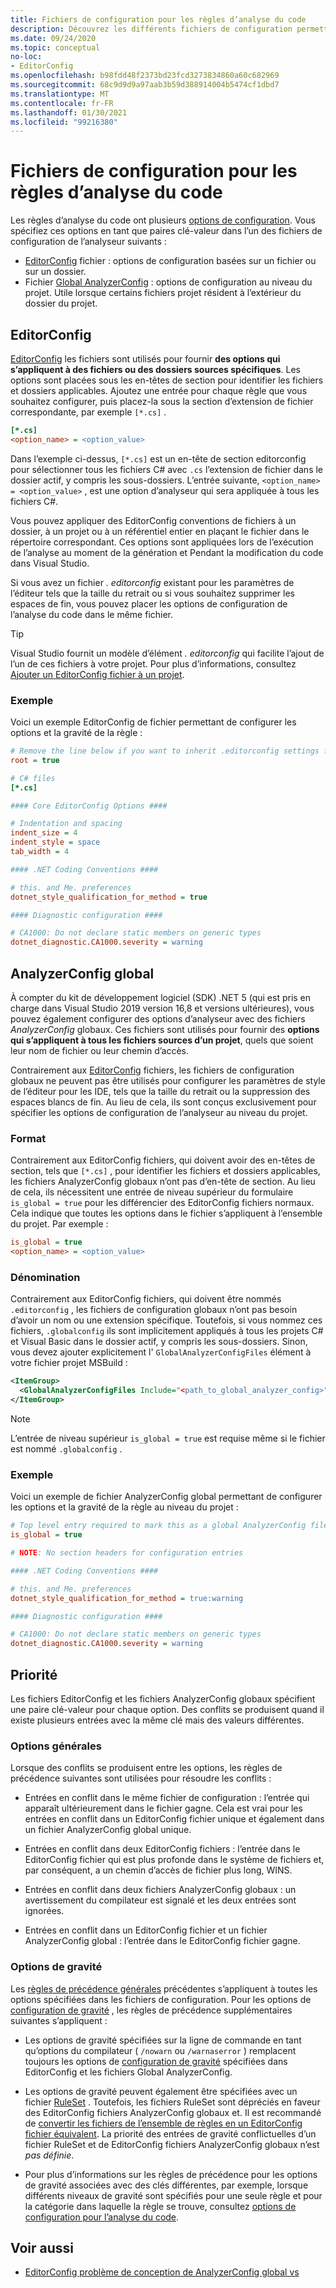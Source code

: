 ```yaml
---
title: Fichiers de configuration pour les règles d’analyse du code
description: Découvrez les différents fichiers de configuration permettant de configurer les règles d’analyse du code.
ms.date: 09/24/2020
ms.topic: conceptual
no-loc:
- EditorConfig
ms.openlocfilehash: b98fdd48f2373bd23fcd3273834860a60c682969
ms.sourcegitcommit: 68c9d9d9a97aab3b59d388914004b5474cf1dbd7
ms.translationtype: MT
ms.contentlocale: fr-FR
ms.lasthandoff: 01/30/2021
ms.locfileid: "99216380"
---
```

# <a name="configuration-files-for-code-analysis-rules"></a>Fichiers de configuration pour les règles d’analyse du code

Les règles d’analyse du code ont plusieurs [options de configuration](configuration-options.md). Vous spécifiez ces options en tant que paires clé-valeur dans l’un des fichiers de configuration de l’analyseur suivants :

- [EditorConfig](#editorconfig) fichier : options de configuration basées sur un fichier ou sur un dossier.
- Fichier [Global AnalyzerConfig](#global-analyzerconfig) : options de configuration au niveau du projet. Utile lorsque certains fichiers projet résident à l’extérieur du dossier du projet.

## EditorConfig

[EditorConfig](/visualstudio/ide/create-portable-custom-editor-options) les fichiers sont utilisés pour fournir **des options qui s’appliquent à des fichiers ou des dossiers sources spécifiques**. Les options sont placées sous les en-têtes de section pour identifier les fichiers et dossiers applicables. Ajoutez une entrée pour chaque règle que vous souhaitez configurer, puis placez-la sous la section d’extension de fichier correspondante, par exemple `[*.cs]` .

```ini
[*.cs]
<option_name> = <option_value>
```

Dans l’exemple ci-dessus, `[*.cs]` est un en-tête de section editorconfig pour sélectionner tous les fichiers C# avec `.cs` l’extension de fichier dans le dossier actif, y compris les sous-dossiers. L’entrée suivante, `<option_name> = <option_value>` , est une option d’analyseur qui sera appliquée à tous les fichiers C#.

Vous pouvez appliquer des EditorConfig conventions de fichiers à un dossier, à un projet ou à un référentiel entier en plaçant le fichier dans le répertoire correspondant. Ces options sont appliquées lors de l’exécution de l’analyse au moment de la génération et Pendant la modification du code dans Visual Studio.

Si vous avez un fichier *. editorconfig* existant pour les paramètres de l’éditeur tels que la taille du retrait ou si vous souhaitez supprimer les espaces de fin, vous pouvez placer les options de configuration de l’analyse du code dans le même fichier.

> [!TIP]
> Visual Studio fournit un modèle d’élément *. editorconfig* qui facilite l’ajout de l’un de ces fichiers à votre projet. Pour plus d’informations, consultez [Ajouter un EditorConfig fichier à un projet](/visualstudio/ide/create-portable-custom-editor-options#add-an-editorconfig-file-to-a-project).

### <a name="example"></a>Exemple

Voici un exemple EditorConfig de fichier permettant de configurer les options et la gravité de la règle :

```ini
# Remove the line below if you want to inherit .editorconfig settings from higher directories
root = true

# C# files
[*.cs]

#### Core EditorConfig Options ####

# Indentation and spacing
indent_size = 4
indent_style = space
tab_width = 4

#### .NET Coding Conventions ####

# this. and Me. preferences
dotnet_style_qualification_for_method = true

#### Diagnostic configuration ####

# CA1000: Do not declare static members on generic types
dotnet_diagnostic.CA1000.severity = warning
```

## <a name="global-analyzerconfig"></a>AnalyzerConfig global

À compter du kit de développement logiciel (SDK) .NET 5 (qui est pris en charge dans Visual Studio 2019 version 16,8 et versions ultérieures), vous pouvez également configurer des options d’analyseur avec des fichiers _AnalyzerConfig_ globaux. Ces fichiers sont utilisés pour fournir des **options qui s’appliquent à tous les fichiers sources d’un projet**, quels que soient leur nom de fichier ou leur chemin d’accès.

Contrairement aux [EditorConfig](#editorconfig) fichiers, les fichiers de configuration globaux ne peuvent pas être utilisés pour configurer les paramètres de style de l’éditeur pour les IDE, tels que la taille du retrait ou la suppression des espaces blancs de fin. Au lieu de cela, ils sont conçus exclusivement pour spécifier les options de configuration de l’analyseur au niveau du projet.

### <a name="format"></a>Format

Contrairement aux EditorConfig fichiers, qui doivent avoir des en-têtes de section, tels que `[*.cs]` , pour identifier les fichiers et dossiers applicables, les fichiers AnalyzerConfig globaux n’ont pas d’en-tête de section. Au lieu de cela, ils nécessitent une entrée de niveau supérieur du formulaire `is_global = true` pour les différencier des EditorConfig fichiers normaux. Cela indique que toutes les options dans le fichier s’appliquent à l’ensemble du projet. Par exemple :

```ini
is_global = true
<option_name> = <option_value>
```

### <a name="naming"></a>Dénomination

Contrairement aux EditorConfig fichiers, qui doivent être nommés `.editorconfig` , les fichiers de configuration globaux n’ont pas besoin d’avoir un nom ou une extension spécifique. Toutefois, si vous nommez ces fichiers, `.globalconfig` ils sont implicitement appliqués à tous les projets C# et Visual Basic dans le dossier actif, y compris les sous-dossiers. Sinon, vous devez ajouter explicitement l' `GlobalAnalyzerConfigFiles` élément à votre fichier projet MSBuild :

```xml
<ItemGroup>
  <GlobalAnalyzerConfigFiles Include="<path_to_global_analyzer_config>" />
</ItemGroup>
```

> [!NOTE]
> L’entrée de niveau supérieur `is_global = true` est requise même si le fichier est nommé `.globalconfig` .

### <a name="example"></a>Exemple

Voici un exemple de fichier AnalyzerConfig global permettant de configurer les options et la gravité de la règle au niveau du projet :

```ini
# Top level entry required to mark this as a global AnalyzerConfig file
is_global = true

# NOTE: No section headers for configuration entries

#### .NET Coding Conventions ####

# this. and Me. preferences
dotnet_style_qualification_for_method = true:warning

#### Diagnostic configuration ####

# CA1000: Do not declare static members on generic types
dotnet_diagnostic.CA1000.severity = warning
```

## <a name="precedence"></a>Priorité

Les fichiers EditorConfig et les fichiers AnalyzerConfig globaux spécifient une paire clé-valeur pour chaque option. Des conflits se produisent quand il existe plusieurs entrées avec la même clé mais des valeurs différentes.

### <a name="general-options"></a>Options générales

Lorsque des conflits se produisent entre les options, les règles de précédence suivantes sont utilisées pour résoudre les conflits :

- Entrées en conflit dans le même fichier de configuration : l’entrée qui apparaît ultérieurement dans le fichier gagne. Cela est vrai pour les entrées en conflit dans un EditorConfig fichier unique et également dans un fichier AnalyzerConfig global unique.

- Entrées en conflit dans deux EditorConfig fichiers : l’entrée dans le EditorConfig fichier qui est plus profonde dans le système de fichiers et, par conséquent, a un chemin d’accès de fichier plus long, WINS.

- Entrées en conflit dans deux fichiers AnalyzerConfig globaux : un avertissement du compilateur est signalé et les deux entrées sont ignorées.

- Entrées en conflit dans un EditorConfig fichier et un fichier AnalyzerConfig global : l’entrée dans le EditorConfig fichier gagne.

### <a name="severity-options"></a>Options de gravité

Les [règles de précédence générales](#general-options) précédentes s’appliquent à toutes les options spécifiées dans les fichiers de configuration. Pour les options de [configuration de gravité](configuration-options.md#severity-level) , les règles de précédence supplémentaires suivantes s’appliquent :

- Les options de gravité spécifiées sur la ligne de commande en tant qu’options du compilateur ( `/nowarn` ou `/warnaserror` ) remplacent toujours les options de [configuration de gravité](configuration-options.md#severity-level) spécifiées dans EditorConfig et les fichiers Global AnalyzerConfig.

- Les options de gravité peuvent également être spécifiées avec un fichier [RuleSet](/visualstudio/code-quality/using-rule-sets-to-group-code-analysis-rules) . Toutefois, les fichiers RuleSet sont dépréciés en faveur des EditorConfig fichiers AnalyzerConfig globaux et. Il est recommandé de [convertir les fichiers de l’ensemble de règles en un EditorConfig fichier équivalent](/visualstudio/code-quality/use-roslyn-analyzers#convert-an-existing-ruleset-file-to-editorconfig-file). La priorité des entrées de gravité conflictuelles d’un fichier RuleSet et de EditorConfig fichiers AnalyzerConfig globaux n’est _pas définie_.

- Pour plus d’informations sur les règles de précédence pour les options de gravité associées avec des clés différentes, par exemple, lorsque différents niveaux de gravité sont spécifiés pour une seule règle et pour la catégorie dans laquelle la règle se trouve, consultez [options de configuration pour l’analyse du code](configuration-options.md#precedence).

## <a name="see-also"></a>Voir aussi

- [EditorConfig problème de conception de AnalyzerConfig global vs](https://github.com/dotnet/roslyn/issues/47707)
